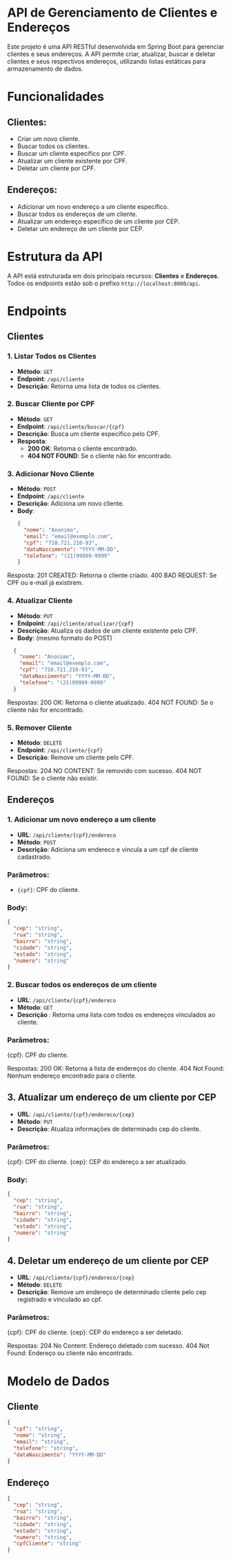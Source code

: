 # API de Gerenciamento de Clientes e Endereços

Este projeto é uma API RESTful desenvolvida em Spring Boot para gerenciar clientes e seus endereços. A API permite criar, atualizar, buscar e deletar clientes e seus respectivos endereços, utilizando listas estáticas para armazenamento de dados.

# Funcionalidades
## Clientes:

- Criar um novo cliente.
- Buscar todos os clientes.
- Buscar um cliente específico por CPF.
- Atualizar um cliente existente por CPF.
- Deletar um cliente por CPF.

 
## Endereços:

- Adicionar um novo endereço a um cliente específico.
- Buscar todos os endereços de um cliente.
- Atualizar um endereço específico de um cliente por CEP.
- Deletar um endereço de um cliente por CEP.

  
# Estrutura da API
A API está estruturada em dois principais recursos: **Clientes** e **Endereços**. Todos os endpoints estão sob o prefixo `http://localhost:8080/api`.

# Endpoints

## Clientes

### 1. Listar Todos os Clientes
- **Método**: `GET`
- **Endpoint**: `/api/cliente`
- **Descrição**: Retorna uma lista de todos os clientes.

### 2. Buscar Cliente por CPF
- **Método**: `GET`
- **Endpoint**: `/api/cliente/buscar/{cpf}`
- **Descrição**: Busca um cliente específico pelo CPF.
- **Resposta**: 
  - **200 OK**: Retorna o cliente encontrado.
  - **404 NOT FOUND**: Se o cliente não for encontrado.

### 3. Adicionar Novo Cliente
- **Método**: `POST`
- **Endpoint**: `/api/cliente`
- **Descrição**: Adiciona um novo cliente.
- **Body**:
  ```json
  {
    "nome": "Anonimo",
    "email": "email@exemplo.com",
    "cpf": "710.721.210-93",
    "dataNascimento": "YYYY-MM-DD",
    "telefone": "(21)99999-9999"
  }
  
Resposta:
201 CREATED: Retorna o cliente criado.
400 BAD REQUEST: Se CPF ou e-mail já existirem.

### 4. Atualizar Cliente
- **Método**: `PUT`
- **Endpoint**: `/api/cliente/atualizar/{cpf}`
- **Descrição**: Atualiza os dados de um cliente existente pelo CPF.
- **Body**: (mesmo formato do POST)
```json
  {
    "nome": "Anonimo",
    "email": "email@exemplo.com",
    "cpf": "710.721.210-93",
    "dataNascimento": "YYYY-MM-DD",
    "telefone": "(21)99999-9999"
  }
  ```
  
Respostas:
200 OK: Retorna o cliente atualizado.
404 NOT FOUND: Se o cliente não for encontrado.

### 5. Remover Cliente
- **Método**: `DELETE`
- **Endpoint**: `/api/cliente/{cpf}`
- **Descrição**: Remove um cliente pelo CPF.
  
Respostas:
204 NO CONTENT: Se removido com sucesso.
404 NOT FOUND: Se o cliente não existir.

## Endereços

### 1. Adicionar um novo endereço a um cliente

- **URL**: `/api/cliente/{cpf}/endereco`
- **Método**: `POST`
- **Descrição**: Adiciona um endereco e vincula a um cpf de cliente cadastrado.
  
### Parâmetros:

- `{cpf}`: CPF do cliente.

### Body:

```json
{
  "cep": "string",
  "rua": "string",
  "bairro": "string",
  "cidade": "string",
  "estado": "string",
  "numero": "string"
}
```

### 2. Buscar todos os endereços de um cliente
- **URL**: `/api/cliente/{cpf}/endereco`
- **Método**: `GET`
- **Descrição** : Retorna uma lista com todos os endereços vinculados ao cliente.
  
### Parâmetros:
{cpf}: CPF do cliente.

Respostas:
200 OK: Retorna a lista de endereços do cliente.
404 Not Found: Nenhum endereço encontrado para o cliente.

## 3. Atualizar um endereço de um cliente por CEP
- **URL**: `/api/cliente/{cpf}/endereco/{cep}`
- **Método**: `PUT`
- **Descrição**: Atualiza informações de determinado cep do cliente.
  
### Parâmetros:

{cpf}: CPF do cliente.
{cep}: CEP do endereço a ser atualizado.

### Body:

```json
{
  "cep": "string",
  "rua": "string",
  "bairro": "string",
  "cidade": "string",
  "estado": "string",
  "numero": "string"
}

```

## 4. Deletar um endereço de um cliente por CEP
- **URL**: `/api/cliente/{cpf}/endereco/{cep}`
- **Método**: `DELETE`
- **Descrição**: Remove um endereço de determinado cliente pelo cep registrado e vinculado ao cpf.
  
### Parâmetros:
{cpf}: CPF do cliente.
{cep}: CEP do endereço a ser deletado.

Respostas:
204 No Content: Endereço deletado com sucesso.
404 Not Found: Endereço ou cliente não encontrado.

# Modelo de Dados

## Cliente 

```json
{
  "cpf": "string",
  "nome": "string",
  "email": "string",
  "telefone": "string",
  "dataNascimento": "YYYY-MM-DD"
}

```


## Endereço

```json
{
  "cep": "string",
  "rua": "string",
  "bairro": "string",
  "cidade": "string",
  "estado": "string",
  "numero": "string",
  "cpfCliente": "string"
}

```
